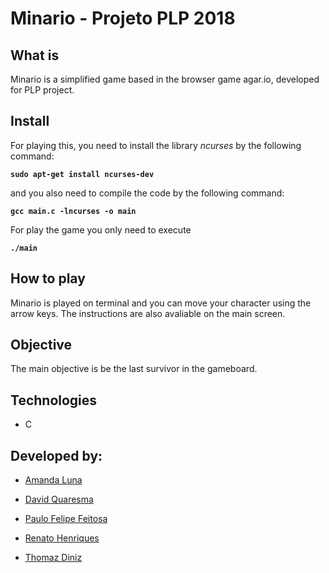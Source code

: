 # Minario - Projeto PLP 2018

## What is
Minario is a simplified game based in the browser game agar.io, developed for PLP project.

## Install
For playing this, you need to install the library _ncurses_ by the following command:

**```sudo apt-get install ncurses-dev```**

and you also need to compile the code by the following command:

**```gcc main.c -lncurses -o main```**

For play the game you only need to execute

**```./main```**

## How to play
Minario is played on terminal and you can move your character using the arrow keys. The instructions are also avaliable on the main screen.

## Objective
The main objective is be the last survivor in the gameboard.

## Technologies
* C

## Developed by:
* [Amanda Luna](https://github.com/avdLuna)

* [David Quaresma](https://github.com/dfquaresma)

* [Paulo Felipe Feitosa](https://github.com/paulofelipefeitosa)

* [Renato Henriques](https://github.com/renatodh)

* [Thomaz Diniz](https://github.com/thomazdiniz)

